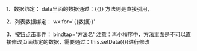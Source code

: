 1、数据绑定：
data里面的数据通过：{{}}
方法则是直接引用，

2、列表数据绑定：
 wx:for='{{数据}}'  

 3、按钮点击事件： 
 bindtap='方法名'
 注意：再小程序中，方法里面是不可以直接修改页面绑定的数据，需要通过：this.setData({})进行修改